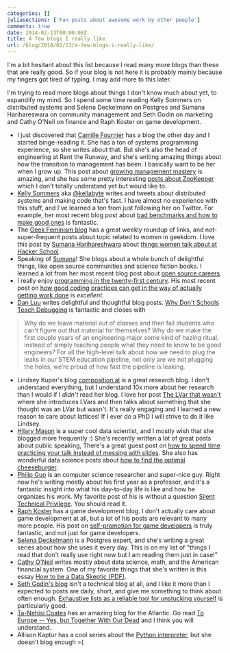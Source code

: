 ```yaml
---
categories: []
juliasections: ['Fan posts about awesome work by other people']
comments: true
date: 2014-02-13T00:00:00Z
title: A few blogs I really like
url: /blog/2014/02/13/a-few-blogs-i-really-like/
---
```


I'm a bit hesitant about this list because I read many more blogs than
these that are really good. So if your blog is not here it is probably
mainly because my fingers got tired of typing. I may add more to this
later.

I'm trying to read more blogs about things I don't know much about
yet, to expandify my mind. So I spend some time reading Kelly Sommers
on distributed systems and Selena Deckelmann on Postgres and Sumana
Harihareswara on community management and Seth Godin on marketing and
Cathy O'Neil on finance and Raph Koster on game development.

<!--more-->

* I just discovered that
  [Camille Fournier](http://whilefalse.blogspot.ca/) has a blog the
  other day and I started binge-reading it. She has a ton of systems
  programming experience, so she writes about that. But she's also the
  head of engineering at Rent the Runway, and she's writing amazing
  things about how the transition to management has been. I basically
  want to be her when I grow up. This post about
  [growing management mastery](http://whilefalse.blogspot.ca/2013/12/2013-constant-introspection-of.html)
  is amazing, and she has some pretty interesting
  [posts about ZooKeeper](http://whilefalse.blogspot.ca/2012/12/building-global-highly-available.html)
  which I don't totally understand yet but would like to.
* [Kelly Sommers](http://kellabyte.com/) aka
  [@kellabyte](https://twitter.com/kellabyte) writes and tweets about
  distributed systems and making code that's fast. I have almost no
  experience with this stuff, and I've learned a ton from just
  following her on Twitter. For example, her most recent blog post
  about
  [bad benchmarks and how to make good ones](http://kellabyte.com/2014/02/12/create-benchmarks-and-results-that-have-value/)
  is fantastic.
* The [Geek Feminism blog](http://geekfeminism.org/) has a great
  weekly roundup of links, and not-super-frequent posts about topic
  related to women in geekdom. I love this post by
  [Sumana Harihareshwara](http://www.harihareswara.net/) about
  [things women talk about at Hacker School](http://geekfeminism.org/2013/12/12/hacker-school-bechdel-test/).
* Speaking of [Sumana](http://www.harihareswara.net/)! She blogs about
  a whole bunch of delightful things, like open source communities and
  science fiction books. I learned a lot from her most recent blog
  post about
  [open source careers](http://www.harihareswara.net/sumana/2014/02/09/0).
* I really enjoy
  [programming in the twenty-first century](http://prog21.dadgum.com/).
  His most recent post on
  [how good coding practices can get in the way of actually getting work done](http://prog21.dadgum.com/190.html)
  is *excellent*.
* [Dan Luu](http://danluu.com/) writes delightful and thoughtful blog
posts.
[Why Don't Schools Teach Debugging](http://danluu.com/teach-debugging/)
is fantastic and closes with
> Why do we leave material out of classes and then fail students who
can’t figure out that material for themselves? Why do we make the
first couple years of an engineering major some kind of hazing ritual,
instead of simply teaching people what they need to know to be good
engineers? For all the high-level talk about how we need to plug the
leaks in our STEM education pipeline, not only are we not plugging the
holes, we’re proud of how fast the pipeline is leaking.
* Lindsey Kuper's blog [composition.al](http://composition.al/) is a
  great research blog. I don't understand everything, but I understand
  10x more about her research than I would if I *didn't* read her
  blog. I love her post
  [The LVar that wasn't](http://composition.al/blog/2013/12/24/the-lvar-that-wasnt/)
  where she introduces LVars and then talks about something that she
  thought was an LVar but wasn't. It's really engaging and I learned a
  new reason to care about lattices! If I ever do a PhD I will strive
  to do it like Lindsey.
* [Hilary Mason](http://www.hilarymason.com/) is a super cool data
  scientist, and I mostly wish that she blogged more frequently :)
  She's recently written a lot of great posts about public speaking,
  There's a great guest post on
  [how to spend time practicing your talk instead of messing with slides](http://www.hilarymason.com/speaking/speaking-spend-at-least-13-of-the-time-practicing-the-talk/).
  She also has wonderful data science posts about
  [how to find the optimal cheeseburger](http://www.hilarymason.com/presentations-2/in-search-of-the-optimal-cheeseburger/).
* [Philip Guo](http://pgbovine.net/) is an computer science researcher
  and super-nice guy. Right now he's writing mostly about his first
  year as a professor, and it's a fantastic insight into what his
  day-to-day life is like and how he organizes his work. My favorite
  post of his is without a question
  [Silent Technical Privilege](http://www.pgbovine.net/tech-privilege.htm).
  You should read it.
* [Raph Koster](http://www.raphkoster.com) has a game development
  blog. I don't actually care about game development at all, but a lot
  of his posts are relevant to many more people. His post on
  [self-promotion for game developers](http://www.raphkoster.com/2014/01/02/self-promotion-for-game-developers/)
  is truly fantastic, and not just for game developers.
* [Selena Deckelmann](http://www.chesnok.com/daily/) is a Postgres
  expert, and she's writing a great series about how she uses it every
  day. This is on my list of "things I read that don't really use
  right now but I am reading them just in case!"
* [Cathy O'Neil](http://mathbabe.org/) writes mostly about data
  science, math, and the American financial system. One of my favorite
  things that she's written is this essay
  [How to be a Data Skeptic (PDF)](http://cdn.oreillystatic.com/oreilly/radarreport/0636920032328/On_Being_a_Data_Skeptic.pdf).
* [Seth Godin's blog](http://sethgodin.typepad.com/seths_blog/) isn't
  a technical blog at all, and I like it more than I expected to
  posts are daily, short, and give me something to think about often
  enough.
  [Exhaustive lists as a reliable tool for unstucking yourself](http://sethgodin.typepad.com/seths_blog/2014/02/exhaustive-lists-as-a-reliable-tool-for-unstucking-yourself.html)
  is particularly good.
* [Ta-Nehisi Coates](http://www.theatlantic.com/ta-nehisi-coates/) has
  an amazing blog for the Atlantic. Go read
  [To Europe -- Yes, but Together With Our Dead](http://www.theatlantic.com/international/archive/2014/01/to-europe-yes-but-together-with-our-dead/283358/)
  and I think you will understand.
* Allison Kaptur has a cool series about the
  [Python interpreter](http://akaptur.github.io/), but she doesn't
  blog enough =(
